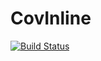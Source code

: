 # CovInline

[![Build Status](https://travis-ci.org/jlapeyre/CovInline.jl.svg?branch=master)](https://travis-ci.org/jlapeyre/CovInline.jl)
